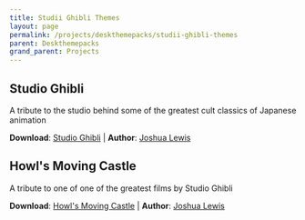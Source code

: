 ```yaml
---
title: Studii Ghibli Themes
layout: page
permalink: /projects/deskthemepacks/studii-ghibli-themes
parent: Deskthemepacks
grand_parent: Projects
---
```


## Studio Ghibli
A tribute to the studio behind some of the greatest cult classics of Japanese animation

**Download**:  [Studio Ghibli][StudioGhibli] | **Author**: [Joshua Lewis][PhantomNimbi]

## Howl's Moving Castle
A tribute to one of one of the greatest films by Studio Ghibli

**Download**: [Howl's Moving Castle][HowlsMovingCastle] | **Author**: [Joshua Lewis][PhantomNimbi]

[PhantomNimbi]: https://github.com/PhantomNimbi

[StudioGhibli]: https://github.com/TBR-Development/Windows-Deskthemepacks/tree/main/projects/Studii%20Ghibli/

[HowlsMovingCastle]: https://github.com/TBR-Development/Windows-Deskthemepacks/tree/main/projects/Howls%20Moving%20Castle/

